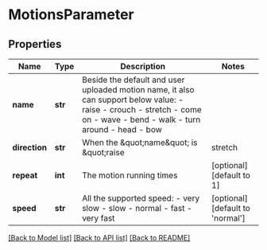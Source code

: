 # MotionsParameter

## Properties
Name | Type | Description | Notes
------------ | ------------- | ------------- | -------------
**name** | **str** |  Beside the default and user uploaded motion name, it also can support below value: - raise - crouch - stretch - come on - wave - bend - walk - turn around - head - bow | 
**direction** | **str** |  When the \&quot;name\&quot; is \&quot;raise | stretch | come on | wave\&quot;, \&quot;direction\&quot; value as below: - left - right - both  When the \&quot;name\&quot; is \&quot;bend | turn around\&quot;, \&quot;direction\&quot; value as below: - left - right  When the \&quot;name\&quot; is \&quot;walk\&quot;, \&quot;direction\&quot; value as below: - front - back - left - right  When the \&quot;name\&quot; is \&quot;head\&quot;, \&quot;direction\&quot; value as below: - front - left - right  | [optional] 
**repeat** | **int** | The motion running times | [optional] [default to 1]
**speed** | **str** |  All the supported speed: - very slow - slow - normal - fast - very fast | [optional] [default to 'normal']

[[Back to Model list]](../README.md#documentation-for-models) [[Back to API list]](../README.md#documentation-for-api-endpoints) [[Back to README]](../README.md)


